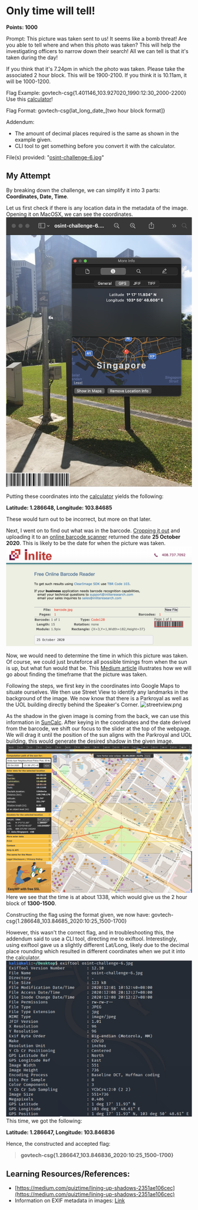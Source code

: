 # Only time will tell!
**Points: 1000**

Prompt: This picture was taken sent to us! It seems like a bomb threat! Are you able to tell where and when this photo was taken? This will help the investigating officers to narrow down their search! All we can tell is that it's taken during the day!

If you think that it's 7.24pm in which the photo was taken. Please take the associated 2 hour block. This will be 1900-2100. If you think it is 10.11am, it will be 1000-1200.

Flag Example: govtech-csg{1.401146_103.927020_1990:12:30_2000-2200}
Use this [calculator](https://www.pgc.umn.edu/apps/convert/)!

Flag Format: govtech-csg{lat_long_date_[two hour block format]}

Addendum:
- The amount of decimal places required is the same as shown in the example given.
- CLI tool to get something before you convert it with the calculator.

File(s) provided: "[osint-challenge-6.jpg](osint-challenge-6.jpg)"

## My Attempt
By breaking down the challenge, we can simplify it into 3 parts: **Coordinates, Date, Time**.

Let us first check if there is any location data in the metadata of the image. Opening it on MacOSX, we can see the coordinates.
![Inspector](mac_coords.png)

Putting these coordinates into the [calculator](https://www.pgc.umn.edu/apps/convert/) yields the following:

**Latitude: 1.286648, Longitude: 103.84685**

These would turn out to be incorrect, but more on that later.

Next, I went on to find out what was in the barcode. [Cropping it out](barcode.png) and uploading it to an [online barcode scanner](https://online-barcode-reader.inliteresearch.com/) returned the date **25 October 2020**. This is likely to be the date for when the picture was taken. ![Date](barcode.png)

Now, we would need to determine the time in which this picture was taken. Of course, we could just bruteforce all possible timings from when the sun is up, but what fun would that be. This [Medium article](https://medium.com/quiztime/lining-up-shadows-2351ae106cec) illustrates how we will go about finding the timeframe that the picture was taken.

Following the steps, we first key in the coordinates into Google Maps to situate ourselves. We then use Street View to identify any landmarks in the background of the image. We now know that there is a Parkroyal as well as the UOL building directly behind the Speaker's Corner.
![streetview.png](streetview.png)

As the shadow in the given image is coming from the back, we can use this information in [SunCalc](suncalc.org). After keying in the coordinates and the date derived from the barcode, we shift our focus to the slider at the top of the webpage. We will drag it until the position of the sun aligns with the Parkroyal and UOL building, this would generate the desired shadow in the given image. ![SunCalc](suncalc.png) Here we see that the time is at about 1338, which would give us the 2 hour block of **1300-1500**.

Constructing the flag using the format given, we now have:
govtech-csg{1.286648_103.84685_2020:10:25_1500-1700}

However, this wasn't the correct flag, and in troubleshooting this, the addendum said to use a CLI tool, directing me to exiftool. Interestingly, using exiftool gave us a slightly different Lat/Long, likely due to the decimal place rounding which resulted in different coordinates when we put it into the calculator. ![exiftool](exifdata.png) This time, we got the following:

**Latitude: 1.286647, Longitude: 103.846836**

Hence, the constructed and accepted flag:
> **govtech-csg{1.286647_103.846836_2020:10:25_1500-1700}**

## **Learning Resources/References:**
- [https://medium.com/quiztime/lining-up-shadows-2351ae106cec](https://medium.com/quiztime/lining-up-shadows-2351ae106cec)
- Information on EXIF metadata in images: [Link](https://linuxhint.com/get_filea_metadata_exif_tool/)
